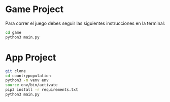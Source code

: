 # Game Project

Para correr el juego debes seguir las siguientes instrucciones en la terminal:

```sh
cd game
python3 main.py
```


# App Project

```sh
git clone
cd countrypopulation
python3 -m venv env
source env/bin/activate
pip3 install -r requirements.txt
python3 main.py
```